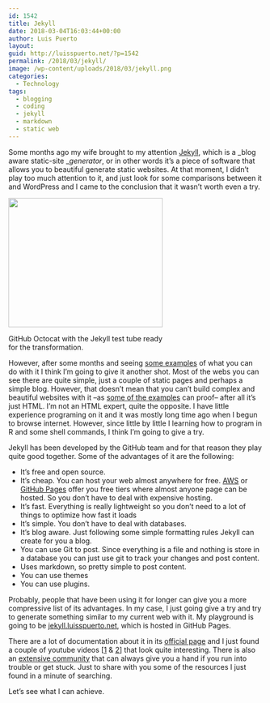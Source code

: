 ```yaml
---
id: 1542
title: Jekyll
date: 2018-03-04T16:03:44+00:00
author: Luis Puerto
layout: 
guid: http://luisspuerto.net/?p=1542
permalink: /2018/03/jekyll/
image: /wp-content/uploads/2018/03/jekyll.png
categories:
  - Technology
tags:
  - blogging
  - coding
  - jekyll
  - markdown
  - static web
---
```

Some months ago my wife brought to my attention [Jekyll](https://jekyllrb.com), which is a _blog aware static-site __generator_, or in other words it&#8217;s a piece of software that allows you to beautiful generate static websites. At that moment, I didn&#8217;t play too much attention to it, and just look for some comparisons between it and WordPress and I came to the conclusion that it wasn&#8217;t worth even a try.

<div id="attachment_1548" style="width: 315px" class="wp-caption alignleft">
  <a href="http://luisspuerto.net/wp-content/uploads/2018/03/octojekyll.png"><img class="wp-image-1548" src="http://luisspuerto.net/wp-content/uploads/2018/03/octojekyll.png" alt="" width="305" height="255" srcset="http://luisspuerto.net/wp-content/uploads/2018/03/octojekyll.png 660w, http://luisspuerto.net/wp-content/uploads/2018/03/octojekyll-300x251.png 300w, http://luisspuerto.net/wp-content/uploads/2018/03/octojekyll-299x250.png 299w" sizes="(max-width: 305px) 100vw, 305px" /></a>
  
  <p class="wp-caption-text">
    GitHub Octocat with the Jekyll test tube ready for the transformation.
  </p>
</div>

However, after some months and seeing [some examples](https://github.com/jekyll/jekyll/wiki/Sites) of what you can do with it I think I&#8217;m going to give it another shot. Most of the webs you can see there are quite simple, just a couple of static pages and perhaps a simple blog. However, that doesn&#8217;t mean that you can&#8217;t build complex and beautiful websites with it –as [some of the examples](http://jentrata.org) can proof– after all it&#8217;s just HTML. I&#8217;m not an HTML expert, quite the opposite. I have little experience programing on it and it was mostly long time ago when I begun to browse internet. However, since little by little I learning how to program in R and some shell commands, I think I&#8217;m going to give a try.

Jekyll has been developed by the GitHub team and for that reason they play quite good together. Some of the advantages of it are the following:

  * It&#8217;s free and open source.
  * It&#8217;s cheap. You can host your web almost anywhere for free. [AWS](https://aws.amazon.com/) or [GitHub Pages](https://pages.github.com/) offer you free tiers where almost anyone page can be hosted. So you don&#8217;t have to deal with expensive hosting.
  * It&#8217;s fast. Everything is really lightweight so you don&#8217;t need to a lot of things to optimize how fast it loads
  * It&#8217;s simple. You don&#8217;t have to deal with databases.
  * It&#8217;s blog aware. Just following some simple formatting rules Jekyll can create for you a blog.
  * You can use Git to post. Since everything is a file and nothing is store in a database you can just use git to track your changes and post content.
  * Uses markdown, so pretty simple to post content.
  * You can use themes
  * You can use plugins.

Probably, people that have been using it for longer can give you a more compressive list of its advantages. In my case, I just going give a try and try to generate something similar to my current web with it. My playground is going to be [jekyll.luisspuerto.net](http://jekyl.luisspuerto.net), which is hosted in GitHub Pages.

There are a lot of documentation about it in its [official page](https://jekyllrb.com/docs/home/) and I just found a couple of youtube videos [[1](https://www.youtube.com/watch?v=wkDc6KPvLhw) & [2](https://www.youtube.com/watch?v=iWowJBRMtpc)] that look quite interesting. There is also an [extensive community](https://talk.jekyllrb.com) that can always give you a hand if you run into trouble or get stuck. Just to share with you some of the resources I just found in a minute of searching.

Let&#8217;s see what I can achieve.